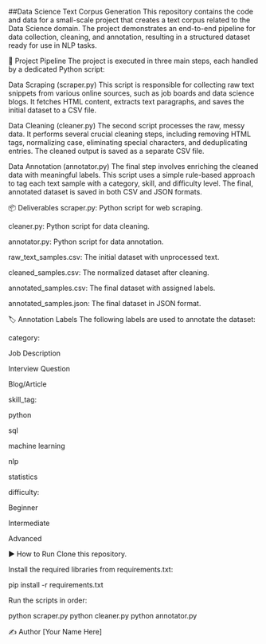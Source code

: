 ##Data Science Text Corpus Generation
This repository contains the code and data for a small-scale project that creates a text corpus related to the Data Science domain. The project demonstrates an end-to-end pipeline for data collection, cleaning, and annotation, resulting in a structured dataset ready for use in NLP tasks.

🚀 Project Pipeline
The project is executed in three main steps, each handled by a dedicated Python script:

Data Scraping (scraper.py)
This script is responsible for collecting raw text snippets from various online sources, such as job boards and data science blogs. It fetches HTML content, extracts text paragraphs, and saves the initial dataset to a CSV file.

Data Cleaning (cleaner.py)
The second script processes the raw, messy data. It performs several crucial cleaning steps, including removing HTML tags, normalizing case, eliminating special characters, and deduplicating entries. The cleaned output is saved as a separate CSV file.

Data Annotation (annotator.py)
The final step involves enriching the cleaned data with meaningful labels. This script uses a simple rule-based approach to tag each text sample with a category, skill, and difficulty level. The final, annotated dataset is saved in both CSV and JSON formats.

📦 Deliverables
scraper.py: Python script for web scraping.

cleaner.py: Python script for data cleaning.

annotator.py: Python script for data annotation.

raw_text_samples.csv: The initial dataset with unprocessed text.

cleaned_samples.csv: The normalized dataset after cleaning.

annotated_samples.csv: The final dataset with assigned labels.

annotated_samples.json: The final dataset in JSON format.

🏷️ Annotation Labels
The following labels are used to annotate the dataset:

category:

Job Description

Interview Question

Blog/Article

skill_tag:

python

sql

machine learning

nlp

statistics

difficulty:

Beginner

Intermediate

Advanced

▶️ How to Run
Clone this repository.

Install the required libraries from requirements.txt:

pip install -r requirements.txt

Run the scripts in order:

python scraper.py
python cleaner.py
python annotator.py

✍️ Author
[Your Name Here]
